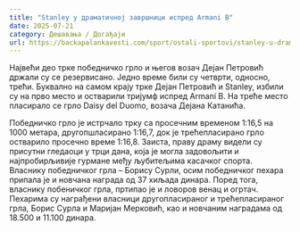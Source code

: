 ```yaml
---
title: "Stanley у драматичној завршници испред Armani B"
date: 2025-07-21
category: Дешавања / Догађаји
url: https://backapalankavesti.com/sport/ostali-sportovi/stanley-u-dramaticnoj-zavrsnici-ispred-armani-b-2/
---
```


Највећи део трке победничко грло и његов возач Дејан Петровић држали су се резервисано. Једно време били су четврти, односно, трећи. Буквално на самом крају трке Дејан Петровић и Stanley, избили су на прво место и остварили тријумф испред Armani B. На треће место пласирало се грло Daisy del Duomo, возача Дејана Катанића.

Победничко грло је истрчало трку са просечним временом 1:16,5 на 1000 метара, другопшласирано 1:16,7, док је трећепласирано грло остварило просечно време 1:16,8. Заиста, праву драму видели су присутни гледаоци у трци дана, која је могла задовољити и најпробирљивије гурмане међу љубитељима касачког спорта. Власнику победничког грла – Борису Сурли, осим победничког пехара припала је и новчана награда од 37 хиљада динара. Поред тога, власнику побеничког грла, пртипао је и ловоров венац и огртач. Пехарима су награђени власници другопласираног и трећепласираног грла, Борис Сурла и Маријан Мерковић, као и новчаним наградама од 18.500 и 11.100 динара.
